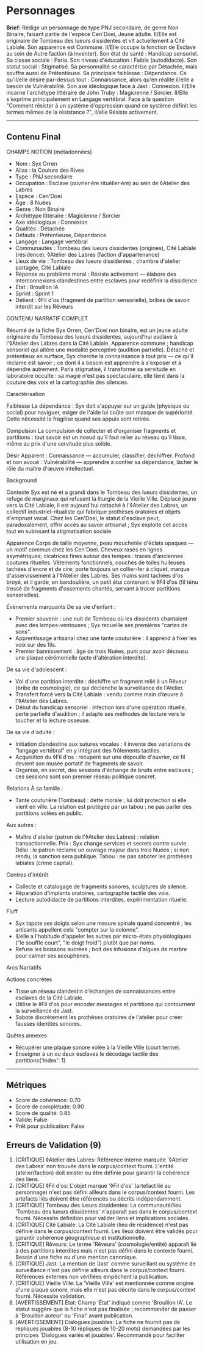 # Personnages

**Brief:** Rédige un personnage de type PNJ secondaire, de genre Non Binaire, faisant partie de l'espèce Cen'Doei, Jeune adulte. Il/Elle est originaire de Tombeau des lueurs dissidentes et vit actuellement à Cité Labiale. Son apparence est Commune. Il/Elle occupe la fonction de Esclave au sein de Autre faction (à inventer). Son état de santé : Handicap sensoriel. Sa classe sociale : Paria. Son niveau d'éducation : Faible (autodidacte). Son statut social : Stigmatisé. Sa personnalité se caractérise par Détachée, mais souffre aussi de Prétentieuse. Sa principale faiblesse : Dépendance. Ce qu'il/elle désire par-dessus tout : Connaissance, alors qu'en réalité il/elle a besoin de Vulnérabilité. Son axe idéologique face à Jast : Connexion. Il/Elle incarne l'archétype littéraire de John Truby : Magicienne / Sorcier. Il/Elle s'exprime principalement en Langage vertébral. Face à la question "Comment résister à un système d'oppression quand ce système définit les termes mêmes de la résistance ?", il/elle Résiste activement.

---

## Contenu Final

CHAMPS NOTION (métadonnées)
- Nom : Syx Orren
- Alias : la Couture des Rives
- Type : PNJ secondaire
- Occupation : Esclave (ouvrier·ère rituélier·ère) au sein de ◊Atelier des Labres
- Espèce : Cen'Doei
- Âge : 8 Nuées
- Genre : Non Binaire
- Archétype littéraire : Magicienne / Sorcier
- Axe idéologique : Connexion
- Qualités : Détachée
- Défauts : Prétentieuse, Dépendance
- Langage : Langage vertébral
- Communautés : Tombeau des lueurs dissidentes (origines), Cité Labiale (résidence), ◊Atelier des Labres (faction d'appartenance)
- Lieux de vie : Tombeau des lueurs dissidentes ; chambre d'atelier partagée, Cité Labiale
- Réponse au problème moral : Résiste activement — élabore des interconnexions clandestines entre esclaves pour redéfinir la dissidence
- État : Brouillon IA
- Sprint : Sprint 1
- Détient : ◊Fil d'os (fragment de partition sensorielle), bribes de savoir interdit sur les Rêveurs

CONTENU NARRATIF COMPLET

Résumé de la fiche
Syx Orren, Cen'Doei non binaire, est un jeune adulte originaire du Tombeau des lueurs dissidentes, aujourd’hui esclave à l'◊Atelier des Labres dans la Cité Labiale. Apparence commune ; handicap sensoriel qui altère une modalité perceptive (audition partielle). Détaché et prétentieux en surface, Syx cherche la connaissance à tout prix — ce qu'il réclame est savoir ; ce dont il a besoin est apprendre à s'exposer et à dépendre autrement. Paria stigmatisé, il transforme sa servitude en laboratoire occulte : sa magie n'est pas spectaculaire, elle tient dans la couture des voix et la cartographie des silences.

Caractérisation

Faiblesse
La dépendance : Syx doit s'appuyer sur un guide (physique ou social) pour naviguer, exiger de l'aide lui coûte son masque de supériorité. Cette nécessité le fragilise quand ses appuis sont retirés.

Compulsion
La compulsion de collecter et d'organiser fragments et partitions : tout savoir est un noeud qu'il faut relier au réseau qu'il tisse, même au prix d'une servitude plus solide.

Désir
Apparent : Connaissance — accumuler, classifier, déchiffrer. Profond et non avoué : Vulnérabilité — apprendre à confier sa dépendance, lâcher le rôle du maître d'œuvre intellectuel.

Background

Contexte
Syx est né et a grandi dans le Tombeau des lueurs dissidentes, un refuge de marginaux qui refusent la liturgie de la Vieille Ville. Déplacé jeune vers la Cité Labiale, il est aujourd'hui rattaché à l'◊Atelier des Labres, un collectif industriel-ritualiste qui fabrique prothèses oratoires et objets d'emprunt vocal. Chez les Cen'Doei, le statut d'esclave peut, paradoxalement, offrir accès au savoir artisanal ; Syx exploite cet accès tout en subissant la stigmatisation sociale.

Apparence
Corps de taille moyenne, peau mouchetée d'éclats opaques — un motif commun chez les Cen'Doei. Cheveux rasés en lignes asymétriques; cicatrices fines autour des tempes : traces d'anciennes coutures rituelles. Vêtements fonctionnels, couches de toiles huileuses tachées d'encre et de cire; porte toujours un collier-fer à cliquet, marque d'asservissement à l'◊Atelier des Labres. Ses mains sont tachées d'os broyé, et il garde, en bandoulière, un petit étui contenant le ◊Fil d'os (fil ténu tressé de fragments d'ossements chantés, servant à tracer partitions sensorielles).

Évènements marquants
De sa vie d'enfant :
- Premier souvenir : une nuit de Tombeau où les dissidents chantaient avec des lampes-ventouses ; Syx recueille ses premières "cartes de sons".
- Apprentissage artisanal chez une tante couturière : il apprend à fixer les voix sur des fils.
- Premier bannissement : âge de trois Nuées, puni pour avoir décousu une plaque cérémonielle (acte d'altération interdite).

De sa vie d'adolescent :
- Vol d'une partition interdite : déchiffre un fragment relié à un Rêveur (bribe de cosmologie), ce qui déclenche la surveillance de l'Atelier.
- Transfert forcé vers la Cité Labiale : vendu comme main d’œuvre à l'◊Atelier des Labres.
- Début du handicap sensoriel : infection lors d'une opération rituelle, perte partielle d'audition ; il adapte ses méthodes de lecture vers le toucher et la lecture osseuse.

De sa vie d'adulte :
- Initiation clandestine aux sutures vocales : il invente des variations de "langage vertébral" en y intégrant des frôlements tactiles.
- Acquisition du ◊Fil d'os : récupéré sur une dépouille d'ouvrier, ce fil devient son musée portatif de fragments de savoir.
- Organise, en secret, des sessions d'échange de bruits entre esclaves ; ces sessions sont son premier réseau politique concret.

Relations
À sa famille :
- Tante couturière (Tombeau) : dette morale ; lui doit protection si elle vient en ville. La relation est protégée par un tabou : ne pas parler des partitions volées en public.

Aux autres :
- Maître d'atelier (patron de l'◊Atelier des Labres) : relation transactionnelle. Prix : Syx change services et secrets contre survie. Délai : le patron réclame un ouvrage majeur dans trois Nuées ; si non rendu, la sanction sera publique. Tabou : ne pas saboter les prothèses labiales (crime capital).

Centres d'intérêt
- Collecte et catalogage de fragments sonores, sculptures de silence.
- Réparation d'implants oratoires, cartographie tactile des voix.
- Lecture autodidacte de partitions interdites, expérimentation rituelle.

Fluff
- Syx tapote ses doigts selon une mesure spinale quand concentré ; les artisants appellent cela "compter sur la colonne".
- Il/elle a l'habitude d'appeler les autres par micro-états physiologiques ("le souffle court", "le doigt froid") plutôt que par noms.
- Refuse les boissons sucrées ; boit des infusions d'algues de marbre pour calmer ses acouphènes.

Arcs Narratifs

Actions concrètes
- Tisse un réseau clandestin d'échanges de connaissances entre esclaves de la Cité Labiale.
- Utilise le ◊Fil d'os pour encoder messages et partitions qui contournent la surveillance de Jast.
- Sabote discrètement les prothèses oratoires de l'atelier pour créer fausses identités sonores.

Quêtes annexes
- Récupérer une plaque sonore volée à la Vieille Ville (court terme).
- Enseigner à un ou deux esclaves le décodage tactile des partitions{'index': 1}

---

## Métriques

- Score de cohérence: 0.70
- Score de complétude: 0.90
- Score de qualité: 0.85
- Valide: False
- Prêt pour publication: False

## Erreurs de Validation (9)

1. [CRITIQUE] ◊Atelier des Labres: Référence interne marquée '◊Atelier des Labres' non trouvée dans le corpus/context fourni. L'entité (atelier/faction) doit exister ou être définie pour garantir la cohérence des liens.
2. [CRITIQUE] ◊Fil d'os: L'objet marqué '◊Fil d'os' (artefact lié au personnage) n'est pas défini ailleurs dans le corpus/context fourni. Les artefacts liés doivent être référencés ou décrits indépendamment.
3. [CRITIQUE] Tombeau des lueurs dissidentes: La communauté/lieu 'Tombeau des lueurs dissidentes' n'apparaît pas dans le corpus/context fourni. Nécessite définition pour valider liens et implications sociales.
4. [CRITIQUE] Cité Labiale: La Cité Labiale (lieu de résidence) n'est pas définie dans le corpus/context fourni. Les lieux doivent être validés pour garantir cohérence géographique et institutionnelle.
5. [CRITIQUE] Rêveurs: Le terme 'Rêveurs' (cosmologie/entité) apparaît lié à des partitions interdites mais n'est pas défini dans le contexte fourni. Besoin d'une fiche ou d'une mention canonique.
6. [CRITIQUE] Jast: La mention de 'Jast' comme surveillant ou système de surveillance n'est pas définie ailleurs dans le corpus/context fourni. Références externes non vérifiées empêchent la publication.
7. [CRITIQUE] Vieille Ville: La 'Vieille Ville' est mentionnée comme origine d'une plaque sonore, mais elle n'est pas décrite dans le corpus/context fourni. Nécessite validation.
8. [AVERTISSEMENT] État: Champ 'État' indiqué comme 'Brouillon IA'. Le statut suggère que la fiche n'est pas finalisée ; recommander de passer à 'Brouillon auteur' ou 'Final' avant publication.
9. [AVERTISSEMENT] Dialogues jouables: La fiche ne fournit pas de répliques jouables (8-10 répliques de 10-20 mots) demandées par les principes 'Dialogues variés et jouables'. Recommandé pour faciliter utilisation en jeu.
